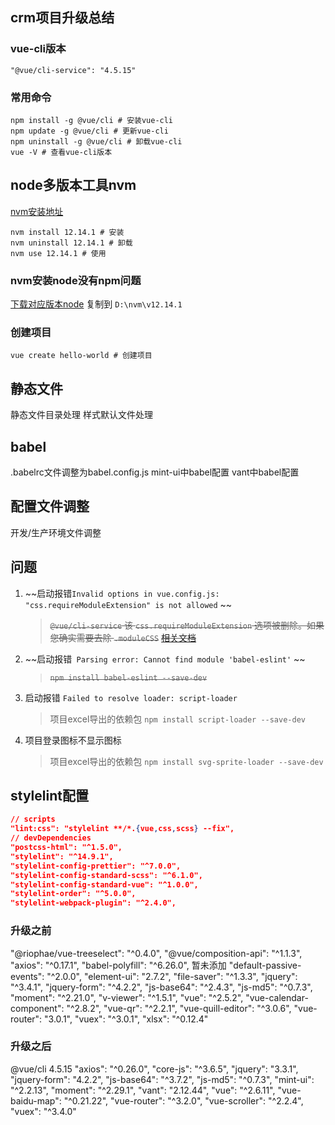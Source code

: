 ## crm项目升级总结
### vue-cli版本
`"@vue/cli-service": "4.5.15"`

### 常用命令
```shell
npm install -g @vue/cli # 安装vue-cli
npm update -g @vue/cli # 更新vue-cli
npm uninstall -g @vue/cli # 卸载vue-cli
vue -V # 查看vue-cli版本
```

## node多版本工具nvm
[nvm安装地址](https://github.com/coreybutler/nvm-windows/releases)
```shell
nvm install 12.14.1 # 安装
nvm uninstall 12.14.1 # 卸载
nvm use 12.14.1 # 使用
```
### nvm安装node没有npm问题
[下载对应版本node](https://nodejs.org/download/release/) 复制到 `D:\nvm\v12.14.1`

### 创建项目
```shell
vue create hello-world # 创建项目
```
## 静态文件
静态文件目录处理
样式默认文件处理

## babel
.babelrc文件调整为babel.config.js
mint-ui中babel配置
vant中babel配置

## 配置文件调整
开发/生产环境文件调整

## 问题
1. ~~启动报错`Invalid options in vue.config.js: "css.requireModuleExtension" is not allowed` ~~
   >~~`@vue/cli-service` 该 `css.requireModuleExtension` 选项被删除。如果您确实需要去除 `.moduleCSS`~~
   >~~[相关文档](https://next.cli.vuejs.org/migrations/migrate-from-v4.html#for-all-packages)~~
2. ~~启动报错` Parsing error: Cannot find module 'babel-eslint'`  ~~ 
   >~~`npm install babel-eslint --save-dev`~~
3. 启动报错 `Failed to resolve loader: script-loader`
   > 项目excel导出的依赖包 `npm install script-loader --save-dev`
4. 项目登录图标不显示图标
   > 项目excel导出的依赖包 `npm install svg-sprite-loader --save-dev`

## stylelint配置
```json
// scripts
"lint:css": "stylelint **/*.{vue,css,scss} --fix",
// devDependencies
"postcss-html": "^1.5.0",
"stylelint": "^14.9.1",
"stylelint-config-prettier": "^7.0.0",
"stylelint-config-standard-scss": "^6.1.0",
"stylelint-config-standard-vue": "^1.0.0",
"stylelint-order": "^5.0.0",
"stylelint-webpack-plugin": "^2.4.0",
```

### 升级之前
"@riophae/vue-treeselect": "^0.4.0",
"@vue/composition-api": "^1.1.3",
"axios": "^0.17.1",
"babel-polyfill": "^6.26.0", 暂未添加
"default-passive-events": "^2.0.0",
"element-ui": "2.7.2",
"file-saver": "^1.3.3",
"jquery": "^3.4.1",
"jquery-form": "^4.2.2",
"js-base64": "^2.4.3",
"js-md5": "^0.7.3",
"moment": "^2.21.0",
"v-viewer": "^1.5.1",
"vue": "^2.5.2",
"vue-calendar-component": "^2.8.2",
"vue-qr": "^2.2.1",
"vue-quill-editor": "^3.0.6",
"vue-router": "3.0.1",
"vuex": "^3.0.1",
"xlsx": "^0.12.4"

### 升级之后
@vue/cli 4.5.15
"axios": "^0.26.0",
"core-js": "^3.6.5",
"jquery": "3.3.1",
"jquery-form": "4.2.2",
"js-base64": "^3.7.2",
"js-md5": "^0.7.3",
"mint-ui": "^2.2.13",
"moment": "^2.29.1",
"vant": "2.12.44",
"vue": "^2.6.11",
"vue-baidu-map": "^0.21.22",
"vue-router": "^3.2.0",
"vue-scroller": "^2.2.4",
"vuex": "^3.4.0"


